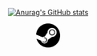 <!-- in your header -->
<link rel="stylesheet" href="https://cdn.jsdelivr.net/gh/devicons/devicon@latest/devicon.min.css">
<!--
**ebisai/ebisai** is a ✨ _special_ ✨ repository because its `README.md` (this file) appears on your GitHub profile. 
-->
<p align="center">
	<a href="https://github.com/anuraghazra/github-readme-stats/graphs/contributors">
		<img alt="Anurag's GitHub stats" src="https://github-readme-stats.vercel.app/api?username=aejunior&show_icons=true&theme=transparent" />
	</a>
</p>


<!-- in your body -->
<i class="devicon-devicon-plain"></i>
<p align="center">
	<i class="devicon-javascript-plain "></i>
	<i class="devicon-typescript-plain "></i>
	<i class="devicon-csharp-plain "></i>
	<i class="devicon-python-plain "></i>
	<i class="devicon-css3-plain "></i>
	<i class="devicon-docker-plain "></i>
	<i class="devicon-git-plain "></i>
	<i class="devicon-nodejs-plain "></i>
	<i class="devicon-react-original "></i>
</p>
          

<!-- | Ability | Skill |
|---|---|
| Front-end | 0% |
| Back-end | -1% |
<div style="text-align: center">
</br>
</br>
<i>What i'm doin'? Nothing.</i> -->
<p align="center">
	<a href="http://steamcommunity.com/profiles/76561198345788634"><img src="./src/img/steam.svg" height="48" width="48" ></a>
</p>
